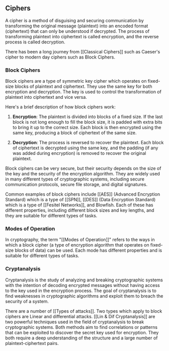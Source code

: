 ## Ciphers 
A cipher is a method of disguising and securing communication by transforming the original message (plaintext) into an encoded format (ciphertext) that can only be understood if decrypted. The process of transforming plaintext into ciphertext is called encryption, and the reverse process is called decryption.

There has been a long journey from [[Classical Ciphers]] such as Caeser's cipher to modern day ciphers such as Block Ciphers. 

### Block Ciphers
Block ciphers are a type of symmetric key cipher which operates on fixed-size blocks of plaintext and ciphertext. They use the same key for both encryption and decryption. The key is used to control the transformation of plaintext into ciphertext and vice versa.

Here's a brief description of how block ciphers work:

1. **Encryption**: The plaintext is divided into blocks of a fixed size. If the last block is not long enough to fill the block size, it is padded with extra bits to bring it up to the correct size. Each block is then encrypted using the same key, producing a block of ciphertext of the same size.

2. **Decryption**: The process is reversed to recover the plaintext. Each block of ciphertext is decrypted using the same key, and the padding (if any was added during encryption) is removed to recover the original plaintext.

Block ciphers can be very secure, but their security depends on the size of the key and the security of the encryption algorithm. They are widely used in many different types of cryptographic systems, including secure communication protocols, secure file storage, and digital signatures.

Common examples of block ciphers include [[AES]] (Advanced Encryption Standard) which is a type of [[SPN]], [[DES]] (Data Encryption Standard) which is a type of [[Fesitel Networks]], and Blowfish. Each of these has different properties, including different block sizes and key lengths, and they are suitable for different types of tasks.

### Modes of Operation
In cryptography, the term "[[Modes of Operation]]" refers to the ways in which a block cipher (a type of encryption algorithm that operates on fixed-size blocks of data) can be used. Each mode has different properties and is suitable for different types of tasks. 

### Cryptanalysis
Cryptanalysis is the study of analyzing and breaking cryptographic systems with the intention of decoding encrypted messages without having access to the key used in the encryption process. The goal of cryptanalysis is to find weaknesses in cryptographic algorithms and exploit them to breach the security of a system.

There are a number of [[Types of attacks]]. Two types which apply to block ciphers are Linear and differential attacks. [[Lin & Dif Cryptanalysis]] are two powerful techniques used in the field of cryptanalysis to break cryptographic systems. Both methods aim to find correlations or patterns that can be exploited to discover the secret key used for encryption. They both require a deep understanding of the structure and a large number of plaintext-ciphertext pairs. 